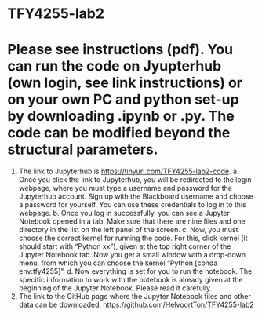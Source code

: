 # TFY4255-lab2
# Please see instructions (pdf). You can run the code on Jyupterhub (own login, see link instructions) or on your own PC and python set-up by downloading .ipynb or .py. The code can be modified beyond the structural parameters. 
1.	The link to Jupyterhub is https://tinyurl.com/TFY4255-lab2-code. 
  a.  Once you click the link to Jupyterhub, you will be redirected to the login webpage, where you must type a username and password for the Jupyterhub account.  Sign up with the Blackboard username and choose a password for yourself. You can use these credentials to log in to this webpage. 
  b.	Once you log in successfully, you can see a Jupyter Notebook opened in a tab. Make sure that there are nine files and one directory in the list on the left panel of the screen. 
  c.	 Now, you must choose the correct kernel for running the code. For this, click kernel (it should start with “Python xx”), given at the top right corner of the Jupyter Notebook tab. Now you get a small window with a drop-down menu, from which you can choose the kernel “Python [conda env:tfy4255]”. 
  d.	Now everything is set for you to run the notebook. The specific information to work with the notebook is already given at the beginning of the Jupyter Notebook. Please read it carefully.
2.	The link to the GitHub page where the Jupyter Notebook files and other data can be downloaded:  https://github.com/HelvoortTon/TFY4255-lab2
